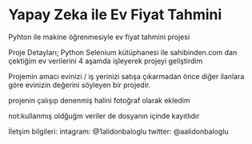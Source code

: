 # Yapay Zeka ile Ev Fiyat Tahmini
Pyhton ile makine öğrenmesiyle ev fiyat tahmini projesi


Proje Detayları;
Python Selenium kütüphanesi ile sahibinden.com dan çektiğim ev verilerini 4 aşamda işleyerek projeyi geliştirdim

Projemin amacı evinizi / iş yerinizi satışa çıkarmadan önce diğer ilanlara göre evinizin değerini söyleyen bir projedir.

projenin çalışıp denenmiş halini fotoğraf olarak ekledim

not:kullanmış oldğuğm veriler de dosyanın içinde kayıtlıdır

İletşim bilgileri:
intagram: @1alidonbaloglu
twitter: @aalidonbaloglu